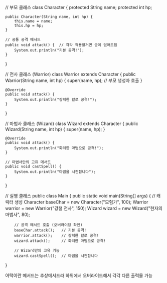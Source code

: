 // 부모 클래스
class Character {
    protected String name;
    protected int hp;

    public Character(String name, int hp) {
        this.name = name;
        this.hp = hp;
    }

    // 공통 공격 메서드
    public void attack() {  // 각각 적용할거면 굳이 없어도됨
        System.out.println("기본 공격!");
    }
}

// 전사 클래스 (Warrior)
class Warrior extends Character {
    public Warrior(String name, int hp) {
        super(name, hp); // 부모 생성자 호출
    }

    @Override
    public void attack() {
        System.out.println("강력한 칼로 공격!");
    }
}

// 마법사 클래스 (Wizard)
class Wizard extends Character {
    public Wizard(String name, int hp) {
        super(name, hp);
    }

    @Override
    public void attack() {
        System.out.println("화려한 마법으로 공격!");
    }

    // 마법사만의 고유 메서드
    public void castSpell() {
        System.out.println("마법을 시전합니다");
    }
}

// 실행 클래스
public class Main {
    public static void main(String[] args) {
        // 캐릭터 생성
        Character baseChar = new Character("모험가", 100);
        Warrior warrior = new Warrior("강철 전사", 150);
        Wizard wizard = new Wizard("현자의 마법사", 80);

        // 공격 메서드 호출 (오버라이딩 확인)
        baseChar.attack();   // 기본 공격!
        warrior.attack();    // 강력한 칼로 공격!
        wizard.attack();     // 화려한 마법으로 공격!

        // Wizard만의 고유 기능
        wizard.castSpell();  // 마법을 시전합니다
}


어택이란 메서드는 추상메서드라 하위에서 오버라이드해서 각각 다른 출력물 가능

